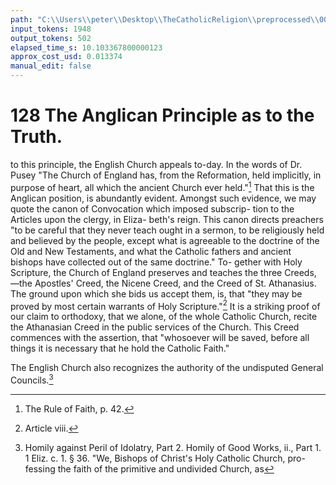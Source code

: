 ```yaml
---
path: "C:\\Users\\peter\\Desktop\\TheCatholicReligion\\preprocessed\\00147.jpg"
input_tokens: 1948
output_tokens: 502
elapsed_time_s: 10.103367800000123
approx_cost_usd: 0.013374
manual_edit: false
---
```

# 128 The Anglican Principle as to the Truth.

to this principle, the English Church appeals
to-day. In the words of Dr. Pusey "The
Church of England has, from the Reformation,
held implicitly, in purpose of heart, all which
the ancient Church ever held."[^1] That this is
the Anglican position, is abundantly evident.
Amongst such evidence, we may quote the
canon of Convocation which imposed subscrip-
tion to the Articles upon the clergy, in Eliza-
beth's reign. This canon directs preachers "to
be careful that they never teach ought in a
sermon, to be religiously held and believed by
the people, except what is agreeable to the
doctrine of the Old and New Testaments, and
what the Catholic fathers and ancient bishops
have collected out of the same doctrine." To-
gether with Holy Scripture, the Church of
England preserves and teaches the three Creeds,
—the Apostles' Creed, the Nicene Creed, and
the Creed of St. Athanasius. The ground upon
which she bids us accept them, is, that "they
may be proved by most certain warrants of
Holy Scripture."[^2] It is a striking proof of our
claim to orthodoxy, that we alone, of the whole
Catholic Church, recite the Athanasian Creed in
the public services of the Church. This Creed
commences with the assertion, that "whosoever
will be saved, before all things it is necessary
that he hold the Catholic Faith."

The English Church also recognizes the
authority of the undisputed General Councils.[^3]

[^1]: The Rule of Faith, p. 42.
[^2]: Article viii.
[^3]: Homily against Peril of Idolatry, Part 2.
    Homily of Good Works, ii., Part 1.
    1 Eliz. c. 1. § 36.
    "We, Bishops of Christ's Holy Catholic Church, pro-
fessing the faith of the primitive and undivided Church, as